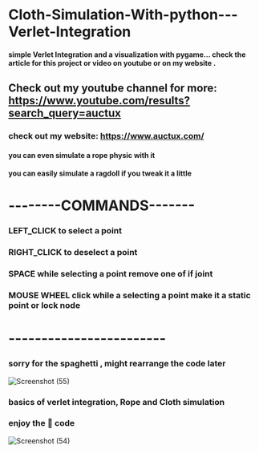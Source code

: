 # Cloth-Simulation-With-python---Verlet-Integration
####  simple Verlet Integration and a visualization with pygame... check the article for this project or video on youtube or on my website .
## Check out my youtube channel for more: https://www.youtube.com/results?search_query=auctux
### check out my website: https://www.auctux.com/
#### you can even simulate a rope physic with it 
#### you can easily simulate a ragdoll if you tweak it a little

# --------COMMANDS-------
### LEFT_CLICK to select a point
### RIGHT_CLICK to deselect a point
### SPACE while selecting a point remove one of if joint
### MOUSE WHEEL click while a selecting a point make it a static point or lock node
# ------------------------
### sorry for the spaghetti , might rearrange the code later
![Screenshot (55)](https://user-images.githubusercontent.com/48150537/116063630-d0078a80-a6a2-11eb-90e6-060b0310fb5b.png)

### basics of verlet integration, Rope and Cloth simulation

### enjoy the 🍝 code
![Screenshot (54)](https://user-images.githubusercontent.com/48150537/115973225-fcbb8500-a570-11eb-9a02-4527268f2adf.png)
